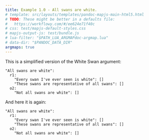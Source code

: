 ```yaml
---
title: Example 1.0 - All swans are white.
# template: src/layouts/templates/pandoc-mapjs-main-html5.html
# TODO: These might be better in a defaults file:
#   https://workflowy.com/#/ee624e71f40c
# css: test/mapjs-default-styles.css
# mapjs-output-js: test/bundle.js
# lua-filter: "$PATH_LUA_ARGMAPdoc-argmap.lua"
# data-dir: "$PANDOC_DATA_DIR"
argmaps: true
---
```


This is a simplified version of the White Swan argument:

```{#argmap1 .argmap .yaml name="Example 1: All swans are white"}
"All swans are white":
  r1:
    "Every swan I've ever seen is white": []
    "These swans are representative of all swans": []
  o2:
    "Not all swans are white": []
```

And here it is again:

```{#argmap2 .argmap .yaml name="Example 1: All swans are white"}
"All swans are white":
  r1:
    "Every swan I've ever seen is white": []
    "These swans are representative of all swans": []
  o2:
    "Not all swans are white": []
```
